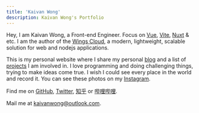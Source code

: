 ```yaml
---
title: 'Kaivan Wong'
description: Kaivan Wong's Portfolio
---
```


Hey, I am Kaivan Wong, a Front-end Engineer. Focus on [Vue](https://vuejs.org/), [Vite](https://vitejs.dev/), [Nuxt](https://nuxt.com/) & etc. I am the author of the [Wings Cloud](https://wingscloud.kaivanwong.me), a modern, lightweight, scalable solution for web and nodejs applications. 

This is my personal website where I share my personal [blog](/blog) and a list of [projects](/projects) I am involved in. I love programming and doing challenging things, trying to make ideas come true. I wish I could see every place in the world and record it. You can see these photos on my [<span i-simple-icons-instagram /></span> Instagram](https://www.instagram.com/kaivan_wong).

Find me on [<span i-simple-icons-github ></span> GitHub](https://github.com/kaivanwong), [<span  i-simple-icons-twitter ></span> Twitter](https://twitter.com/kaivan_wong), [<span i-simple-icons-zhihu></span> 知乎](https://www.zhihu.com/people/kaivanwong) or [<span i-simple-icons-bilibili></span> 哔哩哔哩](https://space.bilibili.com/190014206).

Mail me at [<span i-simple-icons-microsoftoutlook></span> kaivanwong@outlook.com](mailto:kaivanwong@outlook.com).

